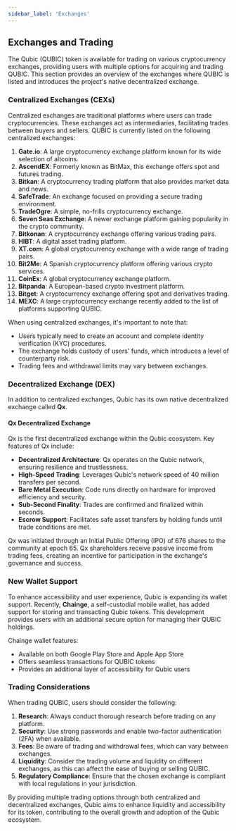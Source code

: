 ```yaml
---
sidebar_label: 'Exchanges'
---
```


## Exchanges and Trading

The Qubic (QUBIC) token is available for trading on various cryptocurrency exchanges, providing users with multiple options for acquiring and trading QUBIC. This section provides an overview of the exchanges where QUBIC is listed and introduces the project's native decentralized exchange.

### Centralized Exchanges (CEXs)

Centralized exchanges are traditional platforms where users can trade cryptocurrencies. These exchanges act as intermediaries, facilitating trades between buyers and sellers. QUBIC is currently listed on the following centralized exchanges:

1. **Gate.io**: A large cryptocurrency exchange platform known for its wide selection of altcoins.
2. **AscendEX**: Formerly known as BitMax, this exchange offers spot and futures trading.
3. **Bitkan**: A cryptocurrency trading platform that also provides market data and news.
4. **SafeTrade**: An exchange focused on providing a secure trading environment.
5. **TradeOgre**: A simple, no-frills cryptocurrency exchange.
6. **Seven Seas Exchange**: A newer exchange platform gaining popularity in the crypto community.
7. **Bitkonan**: A cryptocurrency exchange offering various trading pairs.
8. **HIBT**: A digital asset trading platform.
9. **XT.com**: A global cryptocurrency exchange with a wide range of trading pairs.
10. **Bit2Me**: A Spanish cryptocurrency platform offering various crypto services.
11. **CoinEx**: A global cryptocurrency exchange platform.
12. **Bitpanda**: A European-based crypto investment platform.
13. **Bitget**: A cryptocurrency exchange offering spot and derivatives trading.
14. **MEXC**: A large cryptocurrency exchange recently added to the list of platforms supporting QUBIC.

When using centralized exchanges, it's important to note that:
- Users typically need to create an account and complete identity verification (KYC) procedures.
- The exchange holds custody of users' funds, which introduces a level of counterparty risk.
- Trading fees and withdrawal limits may vary between exchanges.

### Decentralized Exchange (DEX)

In addition to centralized exchanges, Qubic has its own native decentralized exchange called **Qx**.

#### Qx Decentralized Exchange

Qx is the first decentralized exchange within the Qubic ecosystem. Key features of Qx include:

- **Decentralized Architecture**: Qx operates on the Qubic network, ensuring resilience and trustlessness.
- **High-Speed Trading**: Leverages Qubic's network speed of 40 million transfers per second.
- **Bare Metal Execution**: Code runs directly on hardware for improved efficiency and security.
- **Sub-Second Finality**: Trades are confirmed and finalized within seconds.
- **Escrow Support**: Facilitates safe asset transfers by holding funds until trade conditions are met.

Qx was initiated through an Initial Public Offering (IPO) of 676 shares to the community at epoch 65. Qx shareholders receive passive income from trading fees, creating an incentive for participation in the exchange's governance and success.

### New Wallet Support

To enhance accessibility and user experience, Qubic is expanding its wallet support. Recently, **Chainge**, a self-custodial mobile wallet, has added support for storing and transacting Qubic tokens. This development provides users with an additional secure option for managing their QUBIC holdings.

Chainge wallet features:
- Available on both Google Play Store and Apple App Store
- Offers seamless transactions for QUBIC tokens
- Provides an additional layer of accessibility for Qubic users

### Trading Considerations

When trading QUBIC, users should consider the following:

1. **Research**: Always conduct thorough research before trading on any platform.
2. **Security**: Use strong passwords and enable two-factor authentication (2FA) when available.
3. **Fees**: Be aware of trading and withdrawal fees, which can vary between exchanges.
4. **Liquidity**: Consider the trading volume and liquidity on different exchanges, as this can affect the ease of buying or selling QUBIC.
5. **Regulatory Compliance**: Ensure that the chosen exchange is compliant with local regulations in your jurisdiction.

By providing multiple trading options through both centralized and decentralized exchanges, Qubic aims to enhance liquidity and accessibility for its token, contributing to the overall growth and adoption of the Qubic ecosystem.